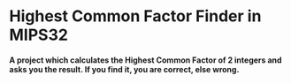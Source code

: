 # Highest Common Factor Finder in MIPS32

#### A project which calculates the Highest Common Factor of 2 integers and asks you the result. If you find it, you are correct, else wrong.